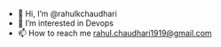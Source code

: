 - 👋 Hi, I’m @rahulkchaudhari
- 👀 I’m interested in Devops 
- 📫 How to reach me rahul.chaudhari1919@gmail.com

<!---
rahulkchaudhari/rahulkchaudhari is a ✨ special ✨ repository because its `README.md` (this file) appears on your GitHub profile.
You can click the Preview link to take a look at your changes.
--->
